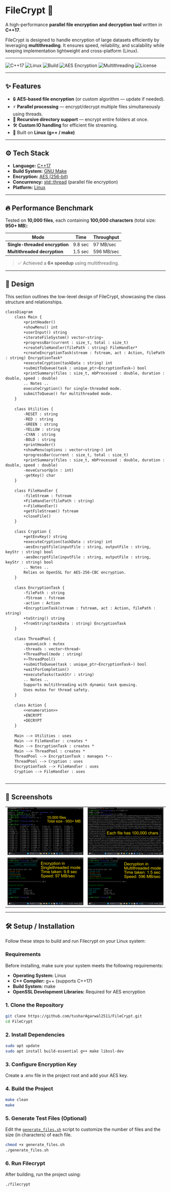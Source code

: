 # FileCrypt 🔐  
A high-performance **parallel file encryption and decryption tool** written in **C++17**.  

FileCrypt is designed to handle encryption of large datasets efficiently by leveraging **multithreading**. It ensures speed, reliability, and scalability while keeping implementation lightweight and cross-platform (Linux).  

---

![C++17](https://img.shields.io/badge/C%2B%2B-17-blue.svg)
![Linux](https://img.shields.io/badge/Platform-Linux-lightgrey.svg)
![Build](https://img.shields.io/badge/Build-g++%20%7C%20Make-success.svg)
![AES Encryption](https://img.shields.io/badge/Encryption-AES%20256--bit-orange)
![Multithreading](https://img.shields.io/badge/Concurrency-Multithreaded-blueviolet)
![License](https://img.shields.io/badge/License-MIT-green.svg)

---

## ✨ Features  

- 🔒 **AES-based file encryption** (or custom algorithm — update if needed).  
- ⚡ **Parallel processing** — encrypt/decrypt multiple files simultaneously using threads.  
- 📂 **Recursive directory support** — encrypt entire folders at once.  
- 🛠 **Custom IO handling** for efficient file streaming.  
- 🐧 Built on **Linux (g++ / make)**  

---

## ⚙️ Tech Stack  

- **Language:** [C++17](https://en.cppreference.com/w/cpp/17)  
- **Build System:** [GNU Make](https://www.gnu.org/software/make/)  
- **Encryption:** [AES (256-bit)](https://en.wikipedia.org/wiki/Advanced_Encryption_Standard)  
- **Concurrency:** [std::thread](https://en.cppreference.com/w/cpp/thread/thread) (parallel file encryption)  
- **Platform:** [Linux](https://www.kernel.org/)  
 

---

## 🔥 Performance Benchmark  

Tested on **10,000 files**, each containing **100,000 characters** (total size: **950+ MB**):  

| Mode | Time | Throughput |
|------|------|------------|
| **Single-threaded encryption** | 9.8 sec | 97 MB/sec |
| **Multithreaded decryption** | 1.5 sec | 596 MB/sec |

> ✅ Achieved a **6× speedup** using multithreading.  

---

## 📐 Design  

This section outlines the low-level design of FileCrypt, showcasing the class structure and relationships.

```mermaid
classDiagram
    class Main {
        +printHeader()
        +showMenu() int
        +userInput() string
        +iterateFileSystem() vector~string~
        +progressBar(current : size_t, total : size_t)
        +createFileHandler(filePath : string) FileHandler*
        +createEncryptionTask(stream : fstream, act : Action, filePath : string) EncryptionTask*
        +executeCryption(taskData : string) int
        +submitToQueue(task : unique_ptr~EncryptionTask~) bool
        +printSummary(files : size_t, mbProcessed : double, duration : double, speed : double)
        .. Notes ..
        executeCryption() for single-threaded mode.
        submitToQueue() for multithreaded mode.
    }

    class Utilities {
        -RESET : string
        -RED : string
        -GREEN : string
        -YELLOW : string
        -CYAN : string
        -BOLD : string
        +printHeader()
        +showMenu(options : vector~string~) int
        +progressBar(current : size_t, total : size_t)
        +printSummary(files : size_t, mbProcessed : double, duration : double, speed : double)
        -moveCursorUp(n : int)
        -getKey() char
    }

    class FileHandler {
        -fileStream : fstream
        +FileHandler(filePath : string)
        +~FileHandler()
        +getFileStream() fstream
        +closeFile()
    }

    class Cryption {
        +getEnvKey() string
        +executeCryption(taskData : string) int
        -aesEncryptFile(inputFile : string, outputFile : string, keyStr : string) bool
        -aesDecryptFile(inputFile : string, outputFile : string, keyStr : string) bool
        .. Notes ..
        Relies on OpenSSL for AES-256-CBC encryption.
    }

    class EncryptionTask {
        -filePath : string
        -fStream : fstream
        -action : Action
        +EncryptionTask(stream : fstream, act : Action, filePath : string)
        +toString() string
        +fromString(taskData : string) EncryptionTask
    }

    class ThreadPool {
        -queueLock : mutex
        -threads : vector~thread~
        +ThreadPool(mode : string)
        +~ThreadPool()
        +submitToQueue(task : unique_ptr~EncryptionTask~) bool
        +waitForCompletion()
        +executeTasks(taskStr : string)
        .. Notes ..
        Supports multithreading with dynamic task queuing.
        Uses mutex for thread safety.
    }

    class Action {
        <<enumeration>>
        +ENCRYPT
        +DECRYPT
    }

    Main --> Utilities : uses
    Main --> FileHandler : creates *
    Main --> EncryptionTask : creates *
    Main --> ThreadPool : creates *
    ThreadPool --> EncryptionTask : manages *--
    ThreadPool --> Cryption : uses
    EncryptionTask --> FileHandler : uses
    Cryption --> FileHandler : uses
    
```

---

## 📸 Screenshots  

| | |
|---|---|
| ![Screenshot 01](screenshots/Screenshot1.png) | ![Screenshot 02](screenshots/Screenshot2.png) |
| ![Screenshot 04](screenshots/Screenshot3.png) | ![Screenshot 05](screenshots/Screenshot4.png) |

---

## 🛠 Setup / Installation

Follow these steps to build and run Filecrypt on your Linux system:

### Requirements
Before installing, make sure your system meets the following requirements:

- **Operating System:** Linux  
- **C++ Compiler:** g++ (supports C++17)  
- **Build System:** make  
- **OpenSSL Development Libraries:** Required for AES encryption  


### 1. Clone the Repository
```bash
git clone https://github.com/tusharAgarwal2511/FileCrypt.git
cd FileCrypt
```

### 2. Install Dependencies
```bash
sudo apt update
sudo apt install build-essential g++ make libssl-dev
```

### 3. Configure Encryption Key
Create a .env file in the project root and add your AES key.

### 4. Build the Project
```bash
make clean
make
```

### 5. Generate Test Files (Optional)
Edit the [`generate_files.sh`](generate_files.sh) script to customize the number of files and the size (in characters) of each file.
```bash
chmod +x generate_files.sh
./generate_files.sh
```

### 6. Run Filecrypt
After building, run the project using:

```bash
./filecrypt
```






